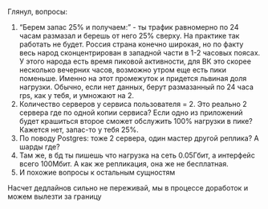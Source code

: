 Глянул, вопросы:

1. “Берем запас 25% и получаем:” - ты трафик равномерно по 24 часам размазал и берешь от него 25% сверху. На практике так работать не будет. Россия страна конечно широкая, но по факту весь народ сконцентрирован в западной части в 1-2 часовых поясах. У этого народа есть время пиковой активности, для ВК это скорее несколько вечерних часов, возможно утром еще есть пики поменьше. Именно на этот промежуток и придется львиная доля нагрузки. Обычно, если нет данных, берут размазанный по 24 часа rps, как у тебя, и умножают на 2.
2. Количество серверов у сервиса пользователя = 2. Это реально 2 сервера где по одной копии сервиса? Если одно из приложений будет крашиться второе сможет обслужить 100% нагрузки в пике?  Кажется нет, запас-то у тебя 25%. 
3. По поводу Postgres: тоже 2 сервера, один мастер другой реплика? А шарды где? 
4. Там же, в бд ты пишешь что нагрузка на сеть 0.05Гбит, а интерфейс всего 100Мбит. А как же репликация, она же не бесплатная.
5. И похожие вопросы к остальным сущностям

Насчет дедлайнов сильно не переживай, мы в процессе доработок и можем вылезти за границу